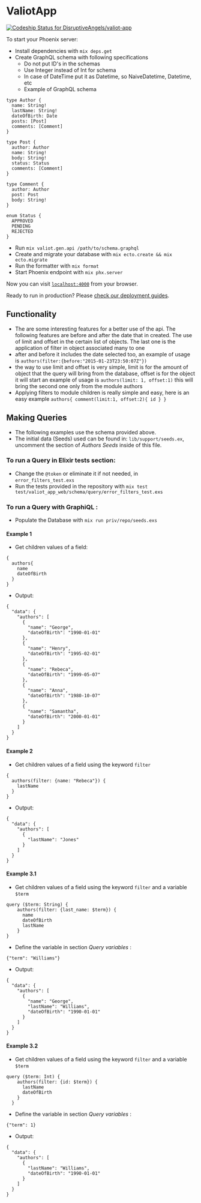# ValiotApp

[ ![Codeship Status for DisruptiveAngels/valiot-app](https://app.codeship.com/projects/2edd70f0-4fb1-0136-e065-4202c386f1e6/status?branch=master)](https://app.codeship.com/projects/293608)

To start your Phoenix server:

  * Install dependencies with `mix deps.get`
  * Create GraphQL schema with following specifications
    * Do not put ID's in the schemas
    * Use Integer instead of Int for schema
    * In case of DateTime put it as Datetime, so NaiveDatetime, Datetime, etc
    * Example of GraphQL schema
```
type Author {
  name: String!
  lastName: String!
  dateOfBirth: Date
  posts: [Post]
  comments: [Comment]
}

type Post {
  author: Author
  name: String!
  body: String!
  status: Status
  comments: [Comment]
}

type Comment {
  author: Author
  post: Post
  body: String!
}

enum Status {
  APPROVED
  PENDING
  REJECTED
}
```
  * Run `mix valiot.gen.api /path/to/schema.graphql`
  * Create and migrate your database with `mix ecto.create && mix ecto.migrate`
  * Run the formatter with `mix format`
  * Start Phoenix endpoint with `mix phx.server`

Now you can visit [`localhost:4000`](http://localhost:4000) from your browser.

Ready to run in production? Please [check our deployment guides](http://www.phoenixframework.org/docs/deployment).

## Functionality
  * The are some interesting features for a better use of the api. The following features are before and after the date that in created. The use of limit and offset in the certain list of objects. The last one is the application of filter in object associated many to one
  * after and before it includes the date selected too, an example of usage is `authors(filter:{before:"2015-01-23T23:50:07Z"})`
  * the way to use limit and offset is very simple,  limit is for the amount of object that the query will bring from the database, offset is for the object it will start  an example of usage is `authors(limit: 1, offset:1)` this will bring the second one only from the module authors
  * Applying filters to module children is really simple and easy, here is an easy example
  `authors{
    comment(limit:1, offset:2){
      id
      }
    }`

## Making Queries
  * The following examples use the schema provided above.
  * The initial data (Seeds) used can be found in: `lib/support/seeds.ex`, uncomment the section of *Authors Seeds* inside of this file.

### To run a Query in Elixir tests section:
  * Change the `@token` or eliminate it if not needed, in `error_filters_test.exs`
  * Run the tests provided in the repository with `mix test test/valiot_app_web/schema/query/error_filters_test.exs`


### To run a Query with GraphiQL :
  * Populate the Database with `mix run priv/repo/seeds.exs`

#### Example 1
  * Get children values of a field:  
```
{
  authors{
    name
    dateOfBirth
  }
}
```
  * Output:
```
{
  "data": {
    "authors": [
      {
        "name": "George",
        "dateOfBirth": "1990-01-01"
      },
      {
        "name": "Henry",
        "dateOfBirth": "1995-02-01"
      },
      {
        "name": "Rebeca",
        "dateOfBirth": "1999-05-07"
      },
      {
        "name": "Anna",
        "dateOfBirth": "1980-10-07"
      },
      {
        "name": "Samantha",
        "dateOfBirth": "2000-01-01"
      }   
    ]
  }
}
```
#### Example 2
  * Get children values of a field using the keyword `filter`
```
{
  authors(filter: {name: "Rebeca"}) {
    lastName
  }
}
```
  * Output:
```
{
  "data": {
    "authors": [
      {
        "lastName": "Jones"
      }
    ]
  }
}
```
#### Example 3.1
  * Get children values of a field using the keyword `filter` and a variable `$term`
```
query ($term: String) {
    authors(filter: {last_name: $term}) {
      name
      dateOfBirth
      lastName
    }
}
```
  * Define the variable in section *Query variables* :
```
{"term": "Williams"}
```
  * Output:
```
{
  "data": {
    "authors": [
      {
        "name": "George",
        "lastName": "Williams",
        "dateOfBirth": "1990-01-01"
      }
    ]
  }
}
```
#### Example 3.2
  * Get children values of a field using the keyword `filter` and a variable `$term`
```
query ($term: Int) {
    authors(filter: {id: $term}) {
      lastName
      dateOfBirth
    }
  }
```
  * Define the variable in section *Query variables* :
```
{"term": 1}
```
  * Output:
```
{
  "data": {
    "authors": [
      {
        "lastName": "Williams",
        "dateOfBirth": "1990-01-01"
      }
    ]
  }
}
```

